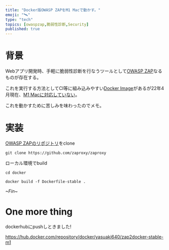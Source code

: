 ```yaml
---
title: "Docker版OWASP ZAPをM1 Macで動かす。"
emoji: "🛰"
type: "tech"
topics: [owaspzap,脆弱性診断,Security]
published: true
---
```


# 背景

Webアプリ開発時、手軽に脆弱性診断を行なうツールとして[OWASP ZAP](https://www.zaproxy.org/)なるものが存在する。

これを実行する方法としてCI等に組み込みやすい[Docker Image](https://hub.docker.com/r/owasp/zap2docker-stable/)があるが22年4月現在、[M1 Macに対応していない](https://github.com/zaproxy/zaproxy/issues/6944)。

これを動かすために苦しみを味わったのでメモ。

# 実装

[OWASP ZAPのリポジトリ](https://github.com/zaproxy/zaproxy)をclone

```shell
git clone https://github.com/zaproxy/zaproxy
```

ローカル環境でbuild

```shell
cd docker

docker build -f Dockerfile-stable .
```

*~Fin~*

# One more thing

dockerhubにpushしときました!

https://hub.docker.com/repository/docker/yasuaki640/zap2docker-stable-m1
